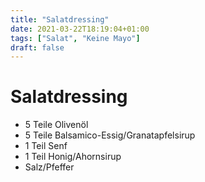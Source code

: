 ```yaml
---
title: "Salatdressing"
date: 2021-03-22T18:19:04+01:00
tags: ["Salat", "Keine Mayo"]
draft: false
---
```


Salatdressing
============ 

- 5 Teile Olivenöl
- 5 Teile Balsamico-Essig/Granatapfelsirup
- 1 Teil Senf
- 1 Teil Honig/Ahornsirup
- Salz/Pfeffer
